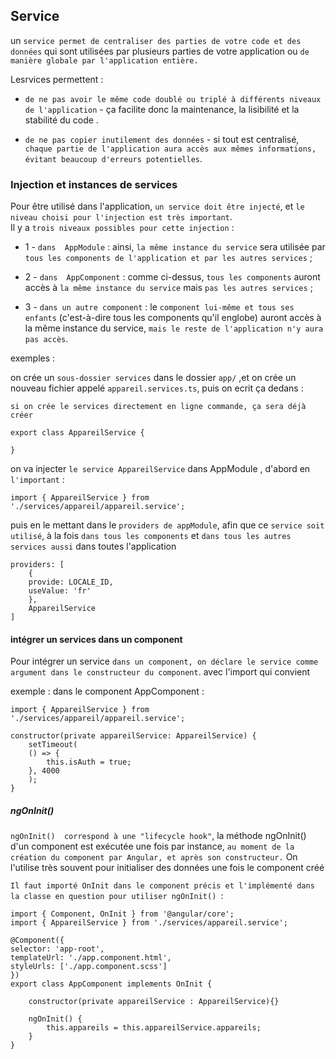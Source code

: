 ## Service

un `service permet de centraliser des parties de votre code et des données` qui sont utilisées par plusieurs parties de votre application ou
`de manière globale par l'application entière.` 

Lesrvices permettent : 

   - `de ne pas avoir le même code doublé ou triplé à différents niveaux de l'application` - ça facilite donc la maintenance, la lisibilité et la stabilité du code .

   - `de ne pas copier inutilement des données` - si tout est centralisé, `chaque partie de l'application aura accès aux mêmes informations,` 
   `évitant beaucoup d'erreurs potentielles`.


### Injection et instances de services

Pour être utilisé dans l'application, `un service doit être injecté`, et `le niveau choisi pour l'injection est très important`.  
Il y a `trois niveaux possibles pour cette injection` :

   - 1 - `dans  AppModule`  : ainsi, `la même instance du service` sera utilisée par `tous les components de l'application et par les autres services` ;

   - 2 - `dans  AppComponent`  : comme ci-dessus, `tous les components` auront accès à `la même instance du service` mais `pas les autres services` ;

   - 3 - `dans un autre component` : le `component lui-même et tous ses enfants`
    (c'est-à-dire tous les components qu'il englobe) auront accès à la même instance du service, `mais le reste de l'application n'y aura pas accès`.

exemples :

on crée un `sous-dossier services` dans le dossier `app/` ,et on crée un nouveau fichier appelé `appareil.services.ts`, puis on ecrit ça dedans :

    si on crée le services directement en ligne commande, ça sera déjà créer

    export class AppareilService {
  
    }

on va injecter `le service AppareilService` dans AppModule , d'abord en `l'important` :

    import { AppareilService } from './services/appareil/appareil.service';

puis en le mettant dans le `providers de appModule`, afin que ce `service soit utilisé`, 
à la fois `dans tous les components` et `dans tous les autres services aussi` dans toutes l'application

    providers: [
        {
        provide: LOCALE_ID, 
        useValue: 'fr'
        },
        AppareilService
    ]

#### intégrer un services dans un component 

Pour intégrer un service `dans un component, on déclare le service comme argument dans le constructeur du component`.
avec l'import qui convient

exemple : dans le component AppComponent :

    
    import { AppareilService } from './services/appareil/appareil.service';

    constructor(private appareilService: AppareilService) {
        setTimeout(
        () => {
            this.isAuth = true;
        }, 4000
        );
    }

##### ngOnInit()

`ngOnInit()  correspond à une "lifecycle hook"`, 
la méthode  ngOnInit()  d'un component est exécutée une fois par instance,
`au moment de la création du component par Angular, et après son constructeur.` 
On l'utilise très souvent pour initialiser des données une fois le component créé

`Il faut importé OnInit dans le component précis et l'implémenté dans la classe en question pour utiliser ngOnInit() `: 

    import { Component, OnInit } from '@angular/core';
    import { AppareilService } from './services/appareil.service';

    @Component({
    selector: 'app-root',
    templateUrl: './app.component.html',
    styleUrls: ['./app.component.scss']
    })
    export class AppComponent implements OnInit {

        constructor(private appareilService : AppareilService){}

        ngOnInit() {
            this.appareils = this.appareilService.appareils;
        }
    }



